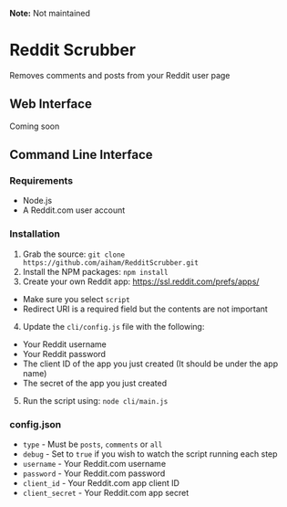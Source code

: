**Note:** Not maintained

# Reddit Scrubber

Removes comments and posts from your Reddit user page

## Web Interface

Coming soon

## Command Line Interface

### Requirements

- Node.js
- A Reddit.com user account

### Installation

1. Grab the source: `git clone https://github.com/aiham/RedditScrubber.git`
2. Install the NPM packages: `npm install`
3. Create your own Reddit app: https://ssl.reddit.com/prefs/apps/
  - Make sure you select `script`
  - Redirect URI is a required field but the contents are not important
4. Update the `cli/config.js` file with the following:
  - Your Reddit username
  - Your Reddit password
  - The client ID of the app you just created (It should be under the app name)
  - The secret of the app you just created
5. Run the script using: `node cli/main.js`

### config.json

- `type` - Must be `posts`, `comments` or `all`
- `debug` - Set to `true` if you wish to watch the script running each step
- `username` - Your Reddit.com username
- `password` - Your Reddit.com password
- `client_id` - Your Reddit.com app client ID
- `client_secret` - Your Reddit.com app secret
